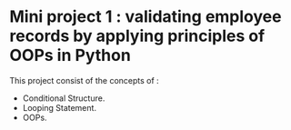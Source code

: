 # Mini project 1 : validating employee records by applying principles of OOPs in Python
This project consist of the concepts of :
* Conditional Structure.
* Looping Statement.
* OOPs.
